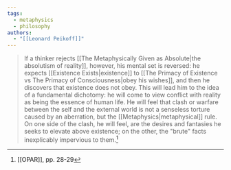 ```yaml
---
tags:
  - metaphysics
  - philosophy
authors:
  - "[[Leonard Peikoff]]"
---
```


>If a thinker rejects [[The Metaphysically Given as Absolute|the absolutism of reality]], however, his mental set is reversed: he expects [[Existence Exists|existence]] to [[The Primacy of Existence vs The Primacy of Consciousness|obey his wishes]], and then he discovers that existence does not obey. This will lead him to the idea of a fundamental dichotomy: he will come to view conflict with reality as being the essence of human life. He will feel that clash or warfare between the self and the external world is not a senseless torture caused by an aberration, but the [[Metaphysics|metaphysical]] rule. On one side of the clash, he will feel, are the desires and fantasies he seeks to elevate above existence; on the other, the "brute" facts inexplicably impervious to them.[^1]

[^1]: [[OPAR]], pp. 28-29